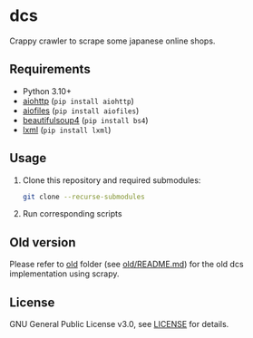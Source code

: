 # dcs

Crappy crawler to scrape some japanese online shops.

## Requirements
- Python 3.10+
- [aiohttp](https://docs.aiohttp.org/en/stable/index.html) (`pip install aiohttp`)
- [aiofiles](https://pypi.org/project/aiofiles/) (`pip install aiofiles`)
- [beautifulsoup4](https://www.crummy.com/software/BeautifulSoup/bs4/doc/) (`pip install bs4`)
- [lxml](https://lxml.de/) (`pip install lxml`)

## Usage

1. Clone this repository and required submodules:
    ```bash
    git clone --recurse-submodules
    ```

2. Run corresponding scripts

## Old version

Please refer to [old](./old) folder (see [old/README.md](./old/README.md)) for the old dcs implementation using scrapy.

## License

GNU General Public License v3.0, see [LICENSE](./LICENSE) for details.
